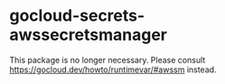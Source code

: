 # gocloud-secrets-awssecretsmanager

This package is no longer necessary. Please consult https://gocloud.dev/howto/runtimevar/#awssm instead.
